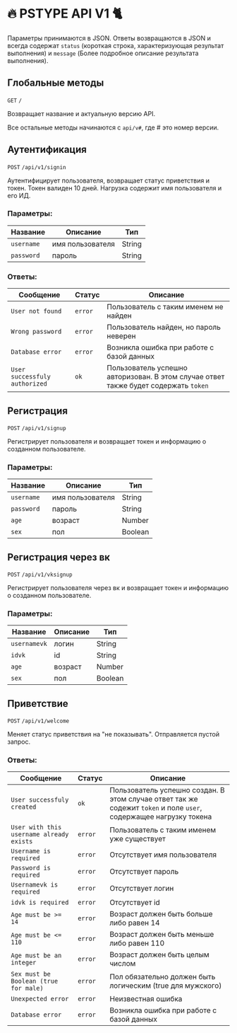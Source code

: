 # :fire: PSTYPE API V1 :cat2: 
Параметры принимаются в JSON.
Ответы возвращаются в JSON и всегда содержат `status` (короткая строка, характеризующая результат выполнения) и `message` (Более подробное описание результата выполнения).

## Глобальные методы
`GET` `/`

Возвращает название и актуальную версию API.

Все остальные методы начинаются с `api/v#`, где # это номер версии.

## Аутентификация
`POST` `/api/v1/signin`

Аутентифицирует пользователя, возвращает статус приветствия и токен. Токен валиден 10 дней. Нагрузка содержит имя пользователя и его ИД.

### Параметры:
Название | Описание | Тип
---------|----------|------
`username` | имя пользователя | String
`password` | пароль | String

### Ответы:
Сообщение | Статус | Описание
----------|--------|---------
`User not found` | `error` | Пользователь с таким именем не найден
`Wrong password` | `error` | Пользователь найден, но пароль неверен
`Database error` | `error` | Возникла ошибка при работе с базой данных
`User successfuly authorized` | `ok`| Пользователь успешно авторизован. В этом случае ответ также будет содержать `token`

## Регистрация
`POST` `/api/v1/signup`

Регистрирует пользователя и возвращает токен и информацию о созданном пользователе.

### Параметры:
Название | Описание | Тип
---------|----------|------
`username` | имя пользователя | String
`password` | пароль | String
`age` | возраст | Number
`sex` | пол | Boolean

## Регистрация через вк
`POST` `/api/v1/vksignup`

Регистрирует пользователя через вк и возвращает токен и информацию о созданном пользователе.

### Параметры:
Название | Описание | Тип
---------|----------|------
`usernamevk` | логин | String
`idvk` | id | String
`age` | возраст | Number
`sex` | пол | Boolean

## Приветствие
`POST` `/api/v1/welcome`

Меняет статус приветствия на "не показывать". Отправляется пустой запрос.

### Ответы:
Сообщение | Статус | Описание
----------|--------|---------
`User successfuly created` | `ok` | Пользователь успешно создан. В этом случае ответ так же содежит `token` и поле `user`, содержащее нагрузку токена
`User with this username already exists` | `error` | Пользователь с таким именем уже существует
`Username is required` | `error` | Отсутствует имя пользователя
`Password is required` | `error` | Отсутствует пароль
`Usernamevk is required` | `error` | Отсутствует логин
`idvk is required` | `error` | Отсутствует id
`Age must be >= 14` | `error` | Возраст должен быть больше либо равен 14
`Age must be <= 110`| `error` | Возраст должен быть меньше либо равен 110
`Age must be an integer` | `error` | Возраст должен быть целым числом
`Sex must be Boolean (true for male)` | `error` | Пол обязательно должен быть логическим (true для мужского)
`Unexpected error` | `error` | Неизвестная ошибка
`Database error` | `error` | Возникла ошибка при работе с базой данных
